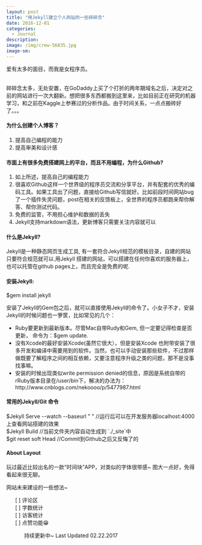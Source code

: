 ```yaml
---
layout: post
title: "用Jekyll建立个人网站的一些碎碎念"
date: 2016-12-01
categories:
  - Journal
description:
image: /img/crew-56835.jpg
image-sm:
---
```

爱有太多的面目，而我是女程序员。<br/><br/>

碎碎念太多，无处安置，在GoDaddy上买了个打折的两年期域名之后，决定对之前的网站进行一次大翻新。想把很多东西都搬到这里来，比如目前正在研究的机器学习，和之前在Kaggle上参赛过的分析作品。由于时间关系，一点点搬砖好了。。。

<h4>为什么创建个人博客？</h4>
<ol>
<li>提高自己编程的能力</li>
<li>提高审美和设计感</li>
</ol>

<h4>市面上有很多免费搭建网上的平台，而且不用编程，为什么Github?</h4>
<ol>
<li>如上所述，提高自己的编程能力</li>
<li>很喜欢Github这样一个世界级的程序员交流和分享平台，并有配套的优秀的编码工具。如果工具出了问题，直接给Github写信就好。比如前段时间网站bug了一个插件失灵问题，post在相关的反馈板上，全世界的程序员都跑来帮你解答、帮你测试代码。</li>
<li>免费的监管，不用担心维护和数据的丢失</li>
<li>Jekyll支持markdown语法，更新博客只需要关注内容就可以</li>
</ol>

<h4>什么是Jekyll?</h4>
Jekyll是一种静态网页生成工具, 有一套符合Jekyll规范的模板目录，自建的网站只要符合规范就可以.用Jekyll 搭建的网站，可以搭建在任何你喜欢的服务器上，也可以托管在github pages上，而且完全是免费的呢.

<h4>安装Jekyll:</h4>
$gem install jekyll

安装了Jekyll的Gem包之后，就可以直接使用Jekyll的命令了。小女子不才，安装Jekyll的时候问题也一箩筐，比如常见的几个：
<ul>
<li>Ruby要更新到最新版本。尽管Mac自带Rudy和Gem, 但一定要记得检查是否更新， 命令为：$gem update.</li>
<li>没有Xcode的最好安装Xcode(虽然它很大），但是安装Xcode 也附带安装了很多开发和编译中需要用到的软件。当然，也可以手动安装那些软件，不过那样做既要了解程序之间的相互依赖，又要注意程序升级之类的问题，那不是没事找事嘛。</li>
<li>安装的时候出现类似write permission denied的信息，原因是系统自带的rRuby版本目录在/user/bin下，解决的办法为：http://www.cnblogs.com/nekoooo/p/5477987.html</li>
</ul>

<h4>常用的Jekyll/Git 命令</h4>
$Jekyll Serve --watch --baseurl " "  //运行后可以在开发服务器localhost:4000上查看网站搭建的效果<br/>
$Jekyll Build  //当前文件夹内容自动生成到 `./_site`中<br/>
$git reset soft Head  //Commit到Github之后又反悔了的

<h4>About Layout</h4>
玩过最近比较出名的一款“时间块”APP，对类似的字体很带感~ 图大一点好，免得看起来很无聊。

网站未来建设的一些想法~
<ul>
[ ] 评论区<br/>
[ ] 字数统计<br/>
[ ] 访客统计<br/>
[ ] 点赞功能😁
<ul>

持续更新中~ Last Updated 02.22.2017

